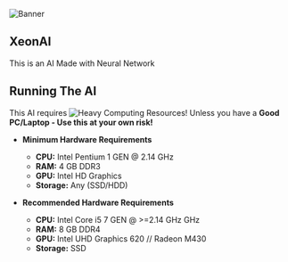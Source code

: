 ![Banner](https://github.com/pradosh-arduino/XeonAI/blob/main/assets/XeonAI-banner.png)

## XeonAI
  This is an AI Made with Neural Network
  
## Running The AI
  This AI requires ![Heavy](https://img.shields.io/badge/Heavy-red?style=flat-square) Computing Resources!
  Unless you have a **Good PC/Laptop - Use this at your own risk!**
  - **Minimum Hardware Requirements**
    - **CPU:** Intel Pentium 1 GEN @ 2.14 GHz
    - **RAM:** 4 GB DDR3
    - **GPU:** Intel HD Graphics
    - **Storage:** Any (SSD/HDD)
 
  - **Recommended Hardware Requirements**
    - **CPU:** Intel Core i5 7 GEN @ >=2.14 GHz GHz
    - **RAM:** 8 GB DDR4
    - **GPU:** Intel UHD Graphics 620 // Radeon M430
    - **Storage:** SSD
